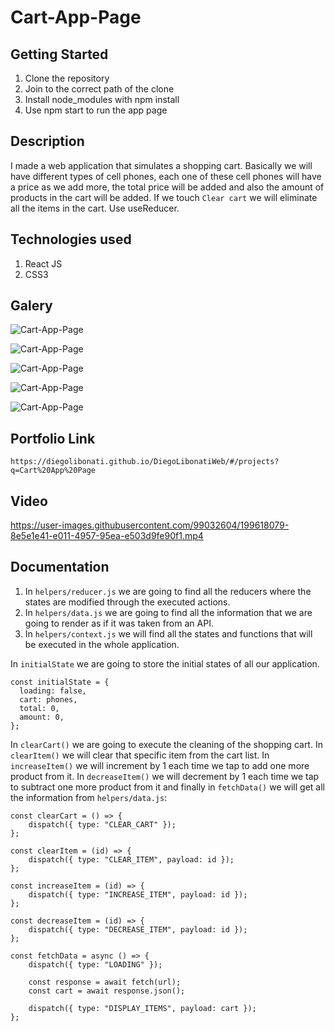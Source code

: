 # Cart-App-Page

## Getting Started

1. Clone the repository
2. Join to the correct path of the clone
3. Install node_modules with npm install
4. Use npm start to run the app page

## Description

I made a web application that simulates a shopping cart. Basically we will have different types of cell phones, each one of these cell phones will have a price as we add more, the total price will be added and also the amount of products in the cart will be added. If we touch `Clear cart` we will eliminate all the items in the cart. Use useReducer.

## Technologies used

1. React JS
2. CSS3

## Galery

![Cart-App-Page](https://raw.githubusercontent.com/DiegoLibonati/DiegoLibonatiWeb/main/data/projects/React/Imagenes/cartreact-0.jpg)

![Cart-App-Page](https://raw.githubusercontent.com/DiegoLibonati/DiegoLibonatiWeb/main/data/projects/React/Imagenes/cartreact-1.jpg)

![Cart-App-Page](https://raw.githubusercontent.com/DiegoLibonati/DiegoLibonatiWeb/main/data/projects/React/Imagenes/cartreact-2.jpg)

![Cart-App-Page](https://raw.githubusercontent.com/DiegoLibonati/DiegoLibonatiWeb/main/data/projects/React/Imagenes/cartreact-3.jpg)

![Cart-App-Page](https://raw.githubusercontent.com/DiegoLibonati/DiegoLibonatiWeb/main/data/projects/React/Imagenes/cartreact-4.jpg)

## Portfolio Link

`https://diegolibonati.github.io/DiegoLibonatiWeb/#/projects?q=Cart%20App%20Page`

## Video

https://user-images.githubusercontent.com/99032604/199618079-8e5e1e41-e011-4957-95ea-e503d9fe90f1.mp4

## Documentation

1. In `helpers/reducer.js` we are going to find all the reducers where the states are modified through the executed actions.
2. In `helpers/data.js` we are going to find all the information that we are going to render as if it was taken from an API.
3. In `helpers/context.js` we will find all the states and functions that will be executed in the whole application.

In `initialState` we are going to store the initial states of all our application.

```
const initialState = {
  loading: false,
  cart: phones,
  total: 0,
  amount: 0,
};
```

In `clearCart()` we are going to execute the cleaning of the shopping cart. In `clearItem()` we will clear that specific item from the cart list. In `increaseItem()` we will increment by 1 each time we tap to add one more product from it. In `decreaseItem()` we will decrement by 1 each time we tap to subtract one more product from it and finally in `fetchData()` we will get all the information from `helpers/data.js`:

```
const clearCart = () => {
    dispatch({ type: "CLEAR_CART" });
};

const clearItem = (id) => {
    dispatch({ type: "CLEAR_ITEM", payload: id });
};

const increaseItem = (id) => {
    dispatch({ type: "INCREASE_ITEM", payload: id });
};

const decreaseItem = (id) => {
    dispatch({ type: "DECREASE_ITEM", payload: id });
};

const fetchData = async () => {
    dispatch({ type: "LOADING" });

    const response = await fetch(url);
    const cart = await response.json();

    dispatch({ type: "DISPLAY_ITEMS", payload: cart });
};
```
